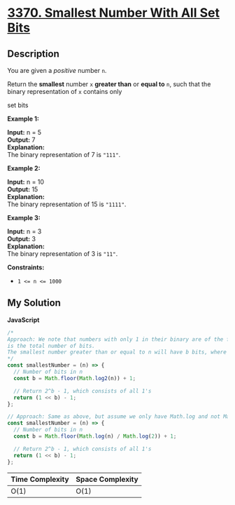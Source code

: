 # [3370. Smallest Number With All Set Bits](https://leetcode.com/problems/smallest-number-with-all-set-bits)

## Description

You are given a _positive_ number `n`.

Return the **smallest** number `x` **greater than** or **equal to** `n`, such that the binary representation of `x` contains only

set bits

**Example 1:**

**Input:** n = 5  
**Output:** 7  
**Explanation:**  
The binary representation of 7 is `"111"`.

**Example 2:**

**Input:** n = 10  
**Output:** 15  
**Explanation:**  
The binary representation of 15 is `"1111"`.

**Example 3:**

**Input:** n = 3  
**Output:** 3  
**Explanation:**  
The binary representation of 3 is `"11"`.

**Constraints:**

- `1 <= n <= 1000`

## My Solution

**JavaScript**

```js
/*
Approach: We note that numbers with only 1 in their binary are of the form 2^b - 1, where b
is the total number of bits.
The smallest number greater than or equal to n will have b bits, where b = log(n) + 1
*/
const smallestNumber = (n) => {
  // Number of bits in n
  const b = Math.floor(Math.log2(n)) + 1;

  // Return 2^b - 1, which consists of all 1's
  return (1 << b) - 1;
};
```

```js
// Approach: Same as above, but assume we only have Math.log and not Math.log2 formula.
const smallestNumber = (n) => {
  // Number of bits in n
  const b = Math.floor(Math.log(n) / Math.log(2)) + 1;

  // Return 2^b - 1, which consists of all 1's
  return (1 << b) - 1;
};
```

| Time Complexity | Space Complexity |
| --------------- | ---------------- |
| O(1)            | O(1)             |
